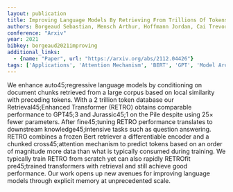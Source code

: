 ```yaml
---
layout: publication
title: Improving Language Models By Retrieving From Trillions Of Tokens
authors: Borgeaud Sebastian, Mensch Arthur, Hoffmann Jordan, Cai Trevor, Rutherford Eliza, Millican Katie, Driessche George Van Den, Lespiau Jean-baptiste, Damoc Bogdan, Clark Aidan, Casas Diego De Las, Guy Aurelia, Menick Jacob, Ring Roman, Hennigan Tom, Huang Saffron, Maggiore Loren, Jones Chris, Cassirer Albin, Brock Andy, Paganini Michela, Irving Geoffrey, Vinyals Oriol, Osindero Simon, Simonyan Karen, Rae Jack W., Elsen Erich, Sifre Laurent
conference: "Arxiv"
year: 2021
bibkey: borgeaud2021improving
additional_links:
  - {name: "Paper", url: "https://arxiv.org/abs/2112.04426"}
tags: ['Applications', 'Attention Mechanism', 'BERT', 'GPT', 'Model Architecture', 'Pretraining Methods', 'Tools', 'Training Techniques', 'Transformer']
---
```

We enhance auto45;regressive language models by conditioning on document chunks retrieved from a large corpus based on local similarity with preceding tokens. With a 2 trillion token database our Retrieval45;Enhanced Transformer (RETRO) obtains comparable performance to GPT45;3 and Jurassic45;1 on the Pile despite using 25× fewer parameters. After fine45;tuning RETRO performance translates to downstream knowledge45;intensive tasks such as question answering. RETRO combines a frozen Bert retriever a differentiable encoder and a chunked cross45;attention mechanism to predict tokens based on an order of magnitude more data than what is typically consumed during training. We typically train RETRO from scratch yet can also rapidly RETROfit pre45;trained transformers with retrieval and still achieve good performance. Our work opens up new avenues for improving language models through explicit memory at unprecedented scale.
